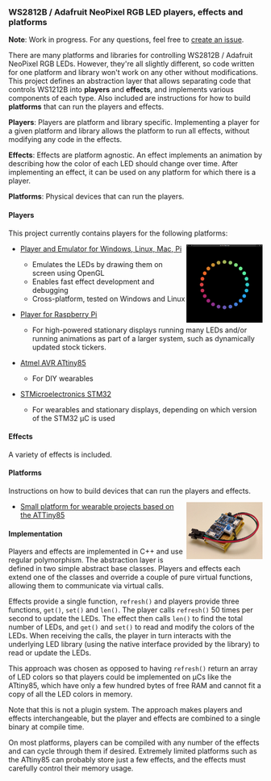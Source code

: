 ### WS2812B / Adafruit NeoPixel RGB LED players, effects and platforms

**Note**: Work in progress. For any questions, feel free to [create an issue](https://github.com/rogerdahl/ws2812b-neopixel-stuff/issues/new).

There are many platforms and libraries for controlling WS2812B / Adafruit NeoPixel RGB LEDs. However, they're all slightly different, so code written for one platform and library won't work on any other without modifications. This project defines an abstraction layer that allows separating code that controls WS1212B into **players** and **effects**, and implements various components of each type. Also included are instructions for how to build **platforms** that can run the players and effects.

**Players**: Players are platform and library specific. Implementing a player for a given platform and library allows the platform to run all effects, without modifying any code in the effects.  

**Effects**: Effects are platform agnostic. An effect implements an animation by describing how the color of each LED should change over time. After implementing an effect, it can be used on any platform for which there is a player.

**Platforms**: Physical devices that can run the players.

#### Players

This project currently contains players for the following platforms:
 
<img align="right" width="30%" src="players/emulator/screenshot.png">   

* [Player and Emulator for Windows, Linux, Mac, Pi](players/emulator)
    * Emulates the LEDs by drawing them on screen using OpenGL
    * Enables fast effect development and debugging
    * Cross-platform, tested on Windows and Linux


* [Player for Raspberry Pi](players/raspberrypi)
    * For high-powered stationary displays running many LEDs and/or running animations as part of a larger system, such as dynamically updated stock tickers.


* [Atmel AVR ATtiny85](players/attiny85)
    * For DIY wearables


* [STMicroelectronics STM32](players/stm32)
    * For wearables and stationary displays, depending on which version of the STM32 μC is used
   

#### Effects
 
A variety of effects is included. 


#### Platforms

Instructions on how to build devices that can run the players and effects.

<img align="right" width="30%" src="platforms/attiny85/1_top.jpg">

* [Small platform for wearable projects based on the ATTiny85](platforms/attiny85)


#### Implementation

Players and effects are implemented in C++ and use regular polymorphism. The abstraction layer is defined in two simple abstract base classes. Players and effects each extend one of the classes and override a couple of pure virtual functions, allowing them to communicate via virtual calls.

Effects provide a single function, `refresh()` and players provide three functions, `get()`, `set()` and `len()`. The player calls `refresh()` 50 times per second to update the LEDs. The effect then calls `len()` to find the total number of LEDs, and `get()` and `set()` to read and modify the colors of the LEDs. When receiving the calls, the player in turn interacts with the underlying LED library (using the native interface provided by the library) to read or update the LEDs.   

This approach was chosen as opposed to having `refresh()` return an array of LED colors so that players could be implemented on μCs like the ATtiny85, which have only a few hundred bytes of free RAM and cannot fit a copy of all the LED colors in memory.    

Note that this is not a plugin system. The approach makes players and effects interchangeable, but the player and effects are combined to a single binary at compile time.

On most platforms, players can be compiled with any number of the effects and can cycle through them if desired. Extremely limited platforms such as the ATtiny85 can probably store just a few effects, and the effects must carefully control their memory usage. 

